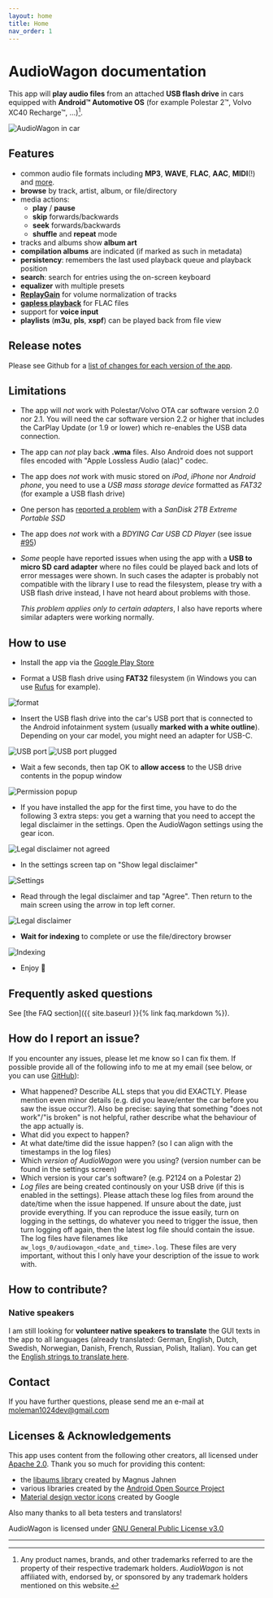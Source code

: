 ```yaml
---
layout: home
title: Home
nav_order: 1
---
```


# AudioWagon documentation

This app will **play audio files** from an attached **USB flash drive** in cars equipped with **Android™ Automotive OS**
(for example Polestar 2™, Volvo XC40 Recharge™, &hellip;)[^1].

![AudioWagon in car](/img/audiowagon.jpg)

## Features

- common audio file formats including **MP3**, **WAVE**, **FLAC**, **AAC**, **MIDI**(!) and
  [more](https://developer.android.com/guide/topics/media/media-formats).
- **browse** by track, artist, album, or file/directory
- media actions:
    - **play** / **pause**
    - **skip** forwards/backwards
    - **seek** forwards/backwards
    - **shuffle** and **repeat** mode
- tracks and albums show **album art**
- **compilation albums** are indicated (if marked as such in metadata)
- **persistency**: remembers the last used playback queue and playback position
- **search**: search for entries using the on-screen keyboard
- **equalizer** with multiple presets
- [**ReplayGain**](https://en.wikipedia.org/wiki/ReplayGain) for volume normalization of tracks
- [**gapless playback**](https://en.wikipedia.org/wiki/Gapless_playback) for FLAC files
- support for **voice input**
- **playlists** (**m3u**, **pls**, **xspf**) can be played back from file view

## Release notes

Please see Github for a [list of changes for each version of the app](https://github.com/MoleMan1024/audiowagon/blob/master/CHANGELOG.md).

## Limitations

- The app will *not* work with Polestar/Volvo OTA car software version 2.0 nor 2.1. You will need the car software
  version 2.2 or higher that includes the CarPlay Update (or 1.9 or lower) which re-enables the USB data connection.  
- The app can *not* play back **.wma** files. Also Android does not support files encoded with "Apple Lossless Audio
  (alac)" codec.
- The app does *not* work with music stored on *iPod*, *iPhone* nor *Android phone*, you need to use a *USB mass storage
  device* formatted as *FAT32* (for example a USB flash drive)
- One person has [reported a problem](https://github.com/MoleMan1024/audiowagon/issues/85) with a *SanDisk 2TB
  Extreme Portable SSD*
- The app does *not* work with a *BDYING Car USB CD Player* (see issue 
  [#95](https://github.com/MoleMan1024/audiowagon/issues/95))
- *Some* people have reported issues when using the app with a **USB to micro SD card adapter** where no files could be
  played back and lots of error messages were shown. In such cases the adapter is probably not compatible with the
  library I use to read the filesystem, please try with a USB flash drive instead, I have not heard about problems with
  those. 

  *This problem applies only to certain adapters*, I also have reports where similar adapters were working normally.

## How to use

- Install the app via the [Google Play Store](https://play.google.com/store/apps/details?id=de.moleman1024.audiowagon)

- Format a USB flash drive using **FAT32** filesystem (in Windows you can use [Rufus](https://rufus.ie/en/) for example).

![format](/img/format.jpg)

- Insert the USB flash drive into the car's USB port that is connected to the Android infotainment system (usually
  **marked with a white outline**). Depending on your car model, you might need an adapter for USB-C.

![USB port](/img/port.jpg)
![USB port plugged](/img/insert_usb.jpg)

- Wait a few seconds, then tap OK to **allow access** to the USB drive contents in the popup window

![Permission popup](/img/allow_access.jpg)

- If you have installed the app for the first time, you have to do the following 3 extra steps: you get a warning that 
  you need to accept the legal disclaimer in the settings. Open the AudioWagon settings using the gear icon.

![Legal disclaimer not agreed](/img/legal_disclaimer_not_agreed.jpg)

- In the settings screen tap on "Show legal disclaimer"

![Settings](/img/settings.jpg)

- Read through the legal disclaimer and tap "Agree". Then return to the main screen using the arrow in top
  left corner.

![Legal disclaimer](/img/legal_disclaimer.jpg)

- **Wait for indexing** to complete or use the file/directory browser

![Indexing](/img/indexing.jpg)

- Enjoy 🤩


## Frequently asked questions

See [the FAQ section]({{ site.baseurl }}{% link faq.markdown %}).

## How do I report an issue?

If you encounter any issues, please let me know so I can fix them. If possible provide all of the following info to me
at my email (see below, or you can use [GitHub](https://github.com/MoleMan1024/audiowagon/issues)):

- What happened? Describe ALL steps that you did EXACTLY. Please mention even minor details (e.g. did you leave/enter
  the car before you saw the issue occur?). Also be precise: saying that something "does not work"/"is broken" is not
  helpful, rather describe what the behaviour of the app actually is.
- What did you expect to happen?
- At what date/time did the issue happen? (so I can align with the timestamps in the log files)
- Which *version of AudioWagon* were you using? (version number can be found in the settings screen)
- Which version is your car's software? (e.g. P2124 on a Polestar 2)
- *Log files* are being created continously on your USB drive (if this is enabled in the settings). Please attach these
  log files from around the date/time when the issue happened. If unsure about the date, just provide everything. If you
  can reproduce the issue easily, turn on logging in the settings, do whatever you need to trigger the issue, then turn
  logging off again, then the latest log file should contain the issue. The log files have filenames like
  `aw_logs_0/audiowagon_<date_and_time>.log`. These files are very important, without this I only have your description
  of the issue to work with.


## How to contribute?

### Native speakers

I am still looking for **volunteer native speakers to translate** the GUI texts in the app to all languages (already
translated: German, English, Dutch, Swedish, Norwegian, Danish, French, Russian, Polish, Italian). You can get the
[English strings to translate here](https://github.com/MoleMan1024/audiowagon/blob/master/automotive/src/main/res/values/strings.xml).


## Contact

If you have further questions, please send me an e-mail at [moleman1024dev@gmail.com](mailto:moleman1024dev@gmail.com)

## Licenses & Acknowledgements

This app uses content from the following other creators, all licensed under
[Apache 2.0](https://www.apache.org/licenses/LICENSE-2.0). Thank you so much for providing this content:

- the [libaums library](https://github.com/magnusja/libaums) created by Magnus Jahnen
- various libraries created by the [Android Open Source Project](https://source.android.com/)
- [Material design vector icons](https://fonts.google.com/icons) created by Google

Also many thanks to all beta testers and translators!

AudioWagon is licensed under [GNU General Public License v3.0](https://www.gnu.org/licenses/gpl-3.0.html)

---

[^1]: Any product names, brands, and other trademarks referred to are the property of their respective trademark
      holders. *AudioWagon* is not affiliated with, endorsed by, or sponsored by any trademark holders mentioned on this
      website.